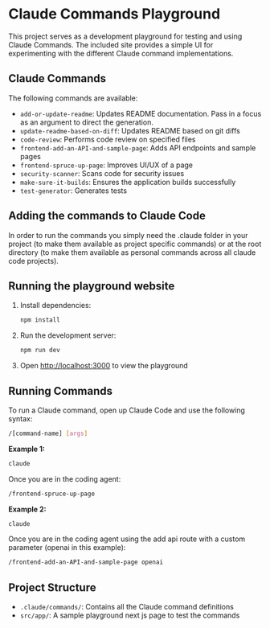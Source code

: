 # Claude Commands Playground

This project serves as a development playground for testing and using Claude Commands. The included site provides a simple UI for experimenting with the different Claude command implementations.

## Claude Commands

The following commands are available:

- `add-or-update-readme`: Updates README documentation. Pass in a focus as an argument to direct the generation.
- `update-readme-based-on-diff`: Updates README based on git diffs
- `code-review`: Performs code review on specified files
- `frontend-add-an-API-and-sample-page`: Adds API endpoints and sample pages
- `frontend-spruce-up-page`: Improves UI/UX of a page
- `security-scanner`: Scans code for security issues
- `make-sure-it-builds`: Ensures the application builds successfully
- `test-generator`: Generates tests


## Adding the commands to Claude Code
In order to run the commands you simply need the .claude folder in your project (to make them available as project specific commands) or at the root directory (to make them available as personal commands across all claude code projects).


## Running the playground website
1. Install dependencies:
   ```bash
   npm install
   ```

2. Run the development server:
   ```bash
   npm run dev
   ```

3. Open [http://localhost:3000](http://localhost:3000) to view the playground


## Running Commands

To run a Claude command, open up Claude Code and use the following syntax:

```bash
/[command-name] [args]
```

**Example 1:**
```bash
claude 
```

Once you are in the coding agent:

```bash
/frontend-spruce-up-page
```

**Example 2:**
```bash
claude 
```

Once you are in the coding agent using the add api route with a custom parameter (openai in this example):

```bash
/frontend-add-an-API-and-sample-page openai
```



## Project Structure

- `.claude/commands/`: Contains all the Claude command definitions
- `src/app/`: A sample playground next js page to test the commands